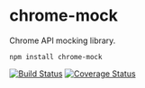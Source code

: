 # chrome-mock

Chrome API mocking library.

```
npm install chrome-mock
```

[![Build Status](https://travis-ci.org/sethmcl/chrome-mock.svg?branch=master)](https://travis-ci.org/sethmcl/chrome-mock)
[![Coverage Status](https://img.shields.io/coveralls/sethmcl/chrome-mock.svg)](https://coveralls.io/r/sethmcl/chrome-mock?branch=master)
